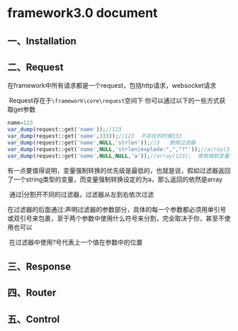 # framework3.0 document

## 一、Installation

## 二、Request

​	在framework中所有请求都是一个request，包括http请求，websocket请求

​	Request存在于`\framework\core\request`空间下
你可以通过以下的一些方式获取get参数



```php
name=123
var_dump(request::get('name'));//123
var_dump(request::get('name',333));//123  不存在的时候333
var_dump(request::get('name',NULL,'strlen'));//3   使用过滤器
var_dump(request::get('name',NULL,'strlen|explode:",","?"'));//array(3) 使用多个过滤器以及如何在过滤器中增加参数
var_dump(request::get('name',NULL,NULL,'a'));//array(123);  使用强制变量转换
```



​	有一点要值得说明，变量强制转换的优先级是最低的，也就是说，假如过滤器返回了一个string类型的变量，而变量强制转换设定的为a，那么返回的依然是array



​	通过|分割开不同的过滤器，过滤器从左到右依次过滤



​	在过滤器的后面通过:声明过滤器的参数部分，具体的每一个参数都必须用单引号或双引号来包裹，至于两个参数中使用什么符号来分割，完全取决于你，甚至不使用也可以



​	在过滤器中使用?号代表上一个值在参数中的位置

## 三、Response

## 四、Router

## 五、Control